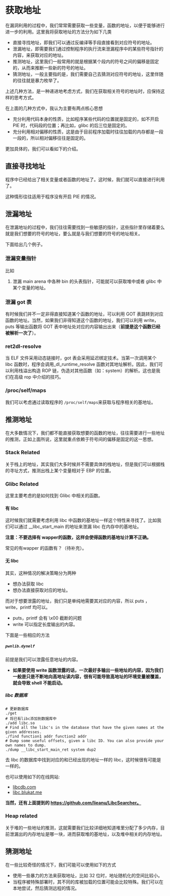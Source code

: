 
# 获取地址

在漏洞利用的过程中，我们常常需要获取一些变量，函数的地址，以便于能够进行进一步的利用。这里我将获取地址的方法分为如下几类

- 直接寻找地址，即我们可以通过反编译等手段直接看到对应符号的地址。
- 泄漏地址，即需要我们通过控制程序的执行流来泄漏程序中的某些符号指针的内容，来获取对应的地址。
- 推测地址，这里我们一般常用的就是根据某个段内的符号之间的偏移是固定的，从而来推断一些新的符号的地址。
- 猜测地址，一般主要指的是，我们需要自己去猜测对应符号的地址，这里伴随的往往就是暴力枚举了。

上述几种方法，是一种递进地考虑方式，我们在获取相关符号的地址时，应保持这样的思考方式。

在上面的几种方式中，我认为主要有两点核心思想

- 充分利用代码本身的性质，比如程序某些代码的位置就是固定的，如不开启 PIE 时，代码段的位置；再比如，glibc 的后三位是固定的。
- 充分利用相对偏移的性质，这是由于目前程序加载时往往加载的内存都是一段一段的，所以相对偏移往往是固定的。

更加具体的，我们可以看如下的介绍。

## 直接寻找地址

程序中已经给出了相关变量或者函数的地址了。这时候，我们就可以直接进行利用了。

这种情形往往适用于程序没有开启 PIE 的情况。

## 泄漏地址

在泄漏地址的过程中，我们往往需要找到一些敏感的指针，这些指针里存储着要么就是我们想要的符号的地址，要么就是与我们想要的符号的地址相关。

下面给出几个例子。

### 泄漏变量指针

比如

1. 泄漏 main arena 中各种 bin 的头表指针，可能就可以获取堆中或者 glibc 中某个变量的地址。

### 泄漏 got 表

有时候我们并不一定非得直接知道某个函数的地址，可以利用 GOT 表跳转到对应函数的地址。当然，如果我们非得知道这个函数的地址，我们可以利用 write，puts 等输出函数将 GOT 表中地址处对应的内容输出出来（**前提是这个函数已经被解析一次了**）。

### ret2dl-resolve 

当 ELF 文件采用动态链接时，got 表会采用延迟绑定技术。当第一次调用某个 libc 函数时，程序会调用_dl_runtime_resolve 函数对其地址解析。因此，我们可以利用栈溢出构造 ROP 链，伪造对其他函数（如：system）的解析。这也是我们在高级 rop 中介绍的技巧。

### /proc/self/maps

我们可以考虑通过读取程序的 `/proc/self/maps`来获取与程序相关的基地址。

## 推测地址

在大多数情况下，我们都不能直接获取想要的函数的地址，往往需要进行一些地址的推测，正如上面所说，这里就重点依赖于符号间的偏移是固定的这一思想。

### Stack Related

关于栈上的地址，其实我们大多时候并不需要具体的栈地址，但是我们可以根据栈的寻址方式，推测出栈上某个变量相对于 EBP 的位置。

### Glibc Related

这里主要考虑的是如何找到 Glibc 中相关的函数。

#### 有 libc

这时候我们就需要考虑利用 libc 中函数的基地址一样这个特性来寻找了。比如我们可以通过 __libc_start_main 的地址来泄漏 libc 在内存中的基地址。

**注意：不要选择有 wapper的函数，这样会使得函数的基地址计算不正确。**

常见的有wapper 的函数有？（待补充）。

#### 无 libc

其实，这种情况的解决策略分为两种

- 想办法获取 libc
- 想办法直接获取对应的地址。

而对于想要泄露的地址，我们只是单纯地需要其对应的内容，所以 puts ， write，printf 均可以。

- puts，printf 会有 \x00 截断的问题
- write 可以指定长度输出的内容。

下面是一些相应的方法

##### `pwnlib.dynelf`

前提是我们可以泄露任意地址的内容。

- **如果要使用 write 函数泄露的话，一次最好多输出一些地址的内容，因为我们一般是只是不断地向高地址读内容，很有可能导致高地址的环境变量被覆盖，就会导致 shell 不能启动。**

##### libc 数据库

```shell
# 更新数据库
./get
# 将已有libc添加到数据库中
./add libc.so 
# Find all the libc's in the database that have the given names at the given addresses. 
./find function1 addr function2 addr
# Dump some useful offsets, given a libc ID. You can also provide your own names to dump.
./dump __libc_start_main_ret system dup2
```

去 libc 的数据库中找到对应的和已经出现的地址一样的 libc，这时候很有可能是一样的。

也可以使用如下的在线网站:

- [libcdb.com](http://libcdb.com)
- [libc.blukat.me](https://libc.blukat.me)

**当然，还有上面提到的 https://github.com/lieanu/LibcSearcher。**

### Heap related

关于堆的一些地址的推测，这就需要我们比较详细地知道堆里分配了多少内存，目前泄漏出的内存地址是哪一块，进而获取堆的基地址，以及堆中相关的内存地址。

## 猜测地址

在一些比较奇怪的情况下，我们可能可以使用如下的方式

- 使用一些暴力的方法来获取地址，比如 32 位时，地址随机化的空间比较小。
- 当程序被特殊部署时，其不同的库被加载的位置可能会比较特殊。我们可以在本地尝试，然后猜测远程的情况。